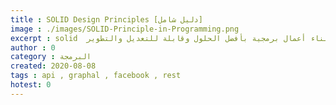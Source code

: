 ```yaml
---
title : SOLID Design Principles [دليل شامل]
image : ./images/SOLID-Principle-in-Programming.png
excerpt : solid  من أهم مبادئ الكود النظيف لبناء أعمال برمجية بأفضل الحلول وقابلة للتعديل والتطوير
author : 0
category : البرمجة
created: 2020-08-08
tags : api , graphal , facebook , rest
hotest: 0
---
```

